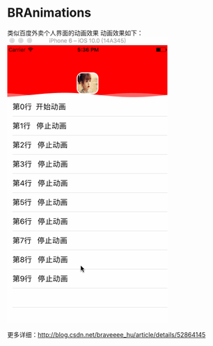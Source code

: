 # BRAnimations
类似百度外卖个人界面的动画效果
动画效果如下：
![](https://github.com/braveeeehu/BRAnimations/raw/master/BRAnimations/demo.gif)

更多详细：http://blog.csdn.net/braveeee_hu/article/details/52864145
